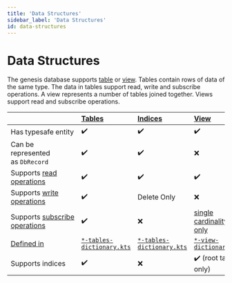 ```yaml
---
title: 'Data Structures'
sidebar_label: 'Data Structures'
id: data-structures
---
```


Data Structures
===============

The genesis database supports [table](https://internal-web/secure/reference/developer/api/database/concepts/data-structure/tables/) or [view](https://internal-web/secure/reference/developer/api/database/concepts/data-structure/views/). Tables contain rows of data of the same type. The data in tables support read, write and subscribe operations. A view represents a number of tables joined together. Views support read and subscribe operations.

|  | [Tables](https://internal-web/secure/reference/developer/api/database/concepts/data-structure/tables/) | [Indices](https://internal-web/secure/reference/developer/api/database/concepts/data-structure/indices/) | [View](https://internal-web/secure/reference/developer/api/database/concepts/data-structure/views/) |
| --- | :-- | :-- | :-- |
| Has typesafe entity | ✔️ | ✔️ | ✔️ |
| Can be represented as `DbRecord` | ✔️ | ✔️ | ❌ |
| Supports [read operations](https://internal-web/secure/reference/developer/api/database/concepts/operations/read/) | ✔️ | ✔️ | ✔️ |
| Supports [write operations](https://internal-web/secure/reference/developer/api/database/concepts/operations/write/) | ✔️ | Delete Only | ❌ |
| Supports [subscribe operations](https://internal-web/secure/reference/developer/api/database/concepts/operations/subscribe/) | ✔️ | ❌ | [single cardinality only](https://internal-web/secure/reference/developer/api/database/concepts/data-structure/views/#cardinality) |
| [Defined in](https://internal-web/secure/creating-applications/defining-your-application/data-model/data-model-overview/) | [`*-tables-dictionary.kts`](https://internal-web/secure/creating-applications/defining-your-application/data-model/tables/tables-define/) | [`*-tables-dictionary.kts`](https://internal-web/secure/creating-applications/defining-your-application/data-model/tables/tables-define/) | [`*-view-dictionary.kts`](https://internal-web/secure/creating-applications/defining-your-application/data-model/views/views-define/) |
| Supports indices | ✔️ | ❌ | ✔️ (root table only) |
